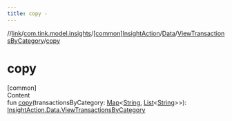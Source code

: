 ```yaml
---
title: copy -
---
```

//[link](../../../../index.md)/[com.tink.model.insights](../../../index.md)/[[common]InsightAction](../../index.md)/[Data](../index.md)/[ViewTransactionsByCategory](index.md)/[copy](copy.md)



# copy  
[common]  
Content  
fun [copy](copy.md)(transactionsByCategory: [Map](https://kotlinlang.org/api/latest/jvm/stdlib/kotlin.collections/-map/index.html)<[String](https://kotlinlang.org/api/latest/jvm/stdlib/kotlin/-string/index.html), [List](https://kotlinlang.org/api/latest/jvm/stdlib/kotlin.collections/-list/index.html)<[String](https://kotlinlang.org/api/latest/jvm/stdlib/kotlin/-string/index.html)>>): [InsightAction.Data.ViewTransactionsByCategory](index.md)  



